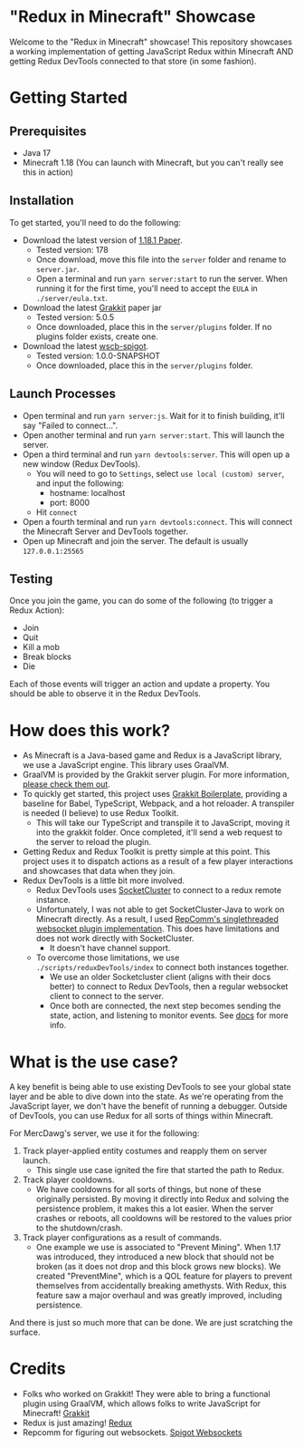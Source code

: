 # "Redux in Minecraft" Showcase

Welcome to the "Redux in Minecraft" showcase! This repository showcases a working implementation of getting JavaScript
Redux within Minecraft AND getting Redux DevTools connected to that store (in some fashion).

# Getting Started

## Prerequisites

- Java 17
- Minecraft 1.18 (You can launch with Minecraft, but you can't really see this in action)

## Installation

To get started, you'll need to do the following:

- Download the latest version of [1.18.1 Paper](https://papermc.io/downloads).
  - Tested version: 178
  - Once download, move this file into the `server` folder and rename to `server.jar`.
  - Open a terminal and run `yarn server:start` to run the server. When running it for the first time, you'll need to
    accept the `EULA` in `./server/eula.txt`.
- Download the latest [Grakkit](https://github.com/grakkit/grakkit/releases/tag/v5.0.5) paper jar
  - Tested version: 5.0.5
  - Once downloaded, place this in the `server/plugins` folder. If no plugins folder exists, create one.
- Download the latest [wscb-spigot](https://github.com/RepComm/wscb-spigot/releases/tag/1.0).
  - Tested version: 1.0.0-SNAPSHOT
  - Once downloaded, place this in the `server/plugins` folder.

## Launch Processes

- Open terminal and run `yarn server:js`. Wait for it to finish building, it'll say "Failed to connect...".
- Open another terminal and run `yarn server:start`. This will launch the server.
- Open a third terminal and run `yarn devtools:server`. This will open up a new window (Redux DevTools).
  - You will need to go to `Settings`, select `use local (custom) server`, and input the following:
    - hostname: localhost
    - port: 8000
  - Hit `connect`
- Open a fourth terminal and run `yarn devtools:connect`. This will connect the Minecraft Server and DevTools together.
- Open up Minecraft and join the server. The default is usually `127.0.0.1:25565`

## Testing

Once you join the game, you can do some of the following (to trigger a Redux Action):

- Join
- Quit
- Kill a mob
- Break blocks
- Die

Each of those events will trigger an action and update a property. You should be able to observe it in the Redux
DevTools.

# How does this work?

- As Minecraft is a Java-based game and Redux is a JavaScript library, we use a JavaScript engine. This library uses
  GraalVM.
- GraalVM is provided by the Grakkit server plugin. For more information,
  [please check them out](https://github.com/grakkit/grakkit).
- To quickly get started, this project uses [Grakkit Boilerplate](https://github.com/MercerK/grakkit-boilerplate),
  providing a baseline for Babel, TypeScript, Webpack, and a hot reloader. A transpiler is needed (I believe) to use
  Redux Toolkit.
  - This will take our TypeScript and transpile it to JavaScript, moving it into the grakkit folder. Once completed,
    it'll send a web request to the server to reload the plugin.
- Getting Redux and Redux Toolkit is pretty simple at this point. This project uses it to dispatch actions as a result
  of a few player interactions and showcases that data when they join.
- Redux DevTools is a little bit more involved.
  - Redux DevTools uses [SocketCluster](https://github.com/reduxjs/redux-devtools/blob/main/docs/Integrations/Remote.md)
    to connect to a redux remote instance.
  - Unfortunately, I was not able to get SocketCluster-Java to work on Minecraft directly. As a result, I used
    [RepComm's singlethreaded websocket plugin implementation](https://github.com/RepComm/wscb-spigot). This does have
    limitations and does not work directly with SocketCluster.
    - It doesn't have channel support.
  - To overcome those limitations, we use `./scripts/reduxDevTools/index` to connect both instances together.
    - We use an older Socketcluster client (aligns with their docs better) to connect to Redux DevTools, then a regular
      websocket client to connect to the server.
    - Once both are connected, the next step becomes sending the state, action, and listening to monitor events. See
      [docs](https://github.com/reduxjs/redux-devtools/blob/main/docs/Integrations/Remote.md#4-sending-the-action-and-state-to-the-monitor)
      for more info.

# What is the use case?

A key benefit is being able to use existing DevTools to see your global state layer and be able to dive down into the
state. As we're operating from the JavaScript layer, we don't have the benefit of running a debugger. Outside of
DevTools, you can use Redux for all sorts of things within Minecraft.

For MercDawg's server, we use it for the following:

1. Track player-applied entity costumes and reapply them on server launch.
   - This single use case ignited the fire that started the path to Redux.
2. Track player cooldowns.
   - We have cooldowns for all sorts of things, but none of these originally persisted. By moving it directly into Redux
     and solving the persistence problem, it makes this a lot easier. When the server crashes or reboots, all cooldowns
     will be restored to the values prior to the shutdown/crash.
3. Track player configurations as a result of commands.
   - One example we use is associated to "Prevent Mining". When 1.17 was introduced, they introduced a new block that
     should not be broken (as it does not drop and this block grows new blocks). We created "PreventMine", which is a
     QOL feature for players to prevent themselves from accidentally breaking amethysts. With Redux, this feature saw a
     major overhaul and was greatly improved, including persistence.

And there is just so much more that can be done. We are just scratching the surface.

# Credits

- Folks who worked on Grakkit! They were able to bring a functional plugin using GraalVM, which allows folks to write
  JavaScript for Minecraft! [Grakkit](https://github.com/grakkit/grakkit)
- Redux is just amazing! [Redux](https://github.com/reduxjs/redux-toolkit)
- Repcomm for figuring out websockets. [Spigot Websockets](https://github.com/RepComm/wscb-spigot)

